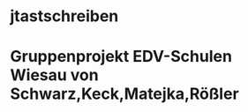 jtastschreiben
==============

Gruppenprojekt EDV-Schulen Wiesau von Schwarz,Keck,Matejka,Rößler
=================================================================
